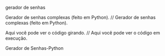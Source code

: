 gerador de senhas

Gerador de senhas complexas (feito em Python). // Gerador de senhas complexas (feito em Python).

Aqui você pode ver o código girando. // Aqui você pode ver o código em execução.

Gerador de Senhas-Python

